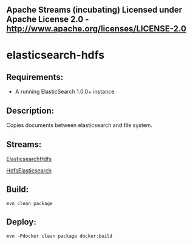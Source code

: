 Apache Streams (incubating)
Licensed under Apache License 2.0 - http://www.apache.org/licenses/LICENSE-2.0
--------------------------------------------------------------------------------

elasticsearch-hdfs
==============================

Requirements:
-------------
 - A running ElasticSearch 1.0.0+ instance

Description:
------------
Copies documents between elasticsearch and file system.

Streams:
--------

[ElasticsearchHdfs](ElasticsearchHdfs.md "ElasticsearchHdfs" )

[HdfsElasticsearch](HdfsElasticsearch.md "HdfsElasticsearch" )

Build:
---------

`mvn clean package`

Deploy:
--------

`mvn -Pdocker clean package docker:build`

